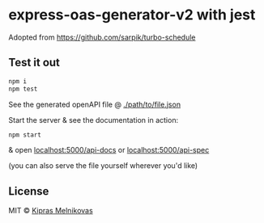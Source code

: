 # express-oas-generator-v2 with jest

Adopted from https://github.com/sarpik/turbo-schedule

## Test it out

```sh
npm i
npm test
```

See the generated openAPI file @ [./path/to/file.json](./path/to/file.json)

Start the server & see the documentation in action:

```sh
npm start
```

& open [localhost:5000/api-docs](http://localhost:5000/api-docs) or [localhost:5000/api-spec](http://localhost:5000/api-spec)

(you can also serve the file yourself wherever you'd like)

## License

MIT © [Kipras Melnikovas](https://github.com/sarpik)